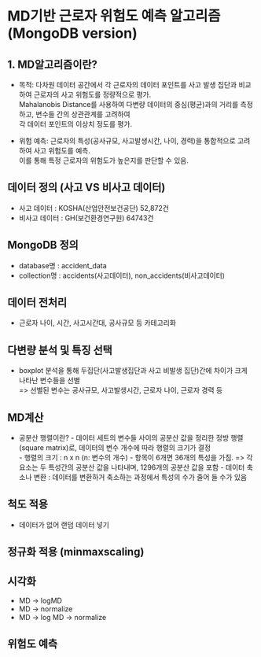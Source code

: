 # MD기반 근로자 위험도 예측 알고리즘 (MongoDB version)


## 1. MD알고리즘이란?
- 목적: 다차원 데이터 공간에서 각 근로자의 데이터 포인트를 사고 발생 집단과 비교하여 근로자의 사고 위험도를 정량적으로 평가. 
<br/> Mahalanobis Distance를 사용하여 다변량 데이터의 중심(평균)과의 거리를 측정하고, 변수들 간의 상관관계를 고려하여 
<br/> 각 데이터 포인트의 이상치 정도를 평가.

- 위험 예측: 근로자의 특성(공사규모, 사고발생시간, 나이, 경력)을 통합적으로 고려하여 사고 위험도를 예측. 
<br/> 이를 통해 특정 근로자의 위험도가 높은지를 판단할 수 있음. 

## 데이터 정의 (사고 VS 비사고 데이터)
 - 사고 데이터 : KOSHA(산업안전보건공단) 52,872건
 - 비사고 데이터 : GH(보건환경연구원) 64743건

## MongoDB 정의
 - database명 : accident_data
 - collection명 : accidents(사고데이터), non_accidents(비사고데이터)

## 데이터 전처리 
 - 근로자 나이, 시간, 사고시간대, 공사규모 등 카테고리화

## 다변량 분석 및 특징 선택 
 - boxplot 분석을 통해 두집단(사고발생집단과 사고 비발생 집단)간에 차이가 크게 나타난 변수들을 선별
   <br/> => 선별된 변수는 공사규모, 사고발생시간, 근로자 나이, 근로자 경력 등 
 
## MD계산
 - 공분산 행렬이란? 
        - 데이터 세트의 변수들 사이의 공분산 값을 정리한 정방 행렬(square matrix)로, 데이터의 변수 개수에 따라 행렬의 크기가 결정 <br/>
        - 행렬의 크기 : n x n (n: 변수의 개수)
        - 항목이 6개면 36개의 특성을 가짐. => 각 요소는 두 특성간의 공분산 값을 나타내며, 1296개의 공분산 값을 포함
        - 데이터 축소나 변환 : 데이터를 변환하거 축소하는 과정에서 특성의 수가 줄어 들 수가 있음

## 척도 적용 
 - 데이터가 없어 랜덤 데이터 넣기 

## 정규화 적용 (minmaxscaling)

## 시각화 
- MD -> logMD
- MD -> normalize
- MD -> log MD -> normalize

## 위험도 예측


